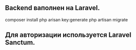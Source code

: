 ## Backend ваполнен на Laravel.
composer install
php arisan key:generate
php artisan migrate
## Для авторизации используется Laravel Sanctum.